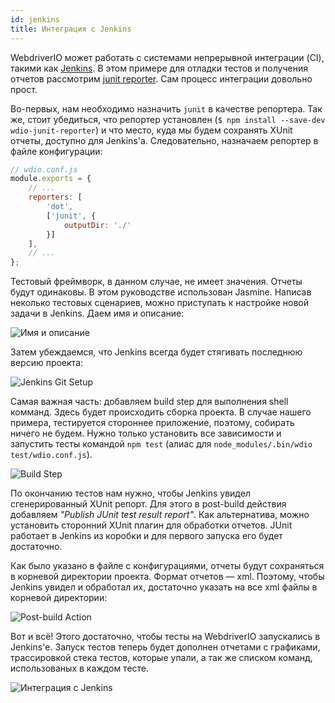```yaml
---
id: jenkins
title: Интеграция с Jenkins
---
```


WebdriverIO может работать с системами непрерывной интеграции (CI), такими как [Jenkins](https://jenkins-ci.org/). В этом примере для отладки тестов и получения отчетов рассмотрим [junit reporter](https://github.com/webdriverio/wdio-junit-repo). Сам процесс интеграции довольно прост.

Во-первых, нам необходимо назначить `junit` в качестве репортера. Так же, стоит убедиться, что репортер установлен (`$ npm install --save-dev wdio-junit-reporter`) и что место, куда мы будем сохранять XUnit отчеты, доступно для Jenkins'а. Следовательно, назначаем репортер в файле конфигурации:

```js
// wdio.conf.js
module.exports = {
    // ...
    reporters: [
        'dot',
        ['junit', {
            outputDir: './'
        }]
    ],
    // ...
};
```

Тестовый фреймворк, в данном случае, не имеет значения. Отчеты будут одинаковы. В этом руководстве использован Jasmine. Написав неколько тестовых сценариев, можно приступать к настройке новой задачи в Jenkins. Даем имя и описание:

![Имя и описание](/img/jenkins/jobname.png "Name And Description")

Затем убеждаемся, что Jenkins всегда будет стягивать последнюю версию проекта:

![Jenkins Git Setup](/img/jenkins/gitsetup.png "Jenkins Git Setup")

Самая важная часть: добавляем build step для выполнения shell комманд. Здесь будет происходить сборка проекта. В случае нашего примера, тестируется стороннее приложение, поэтому, собирать ничего не будем. Нужно только установить все зависимости и запустить тесты командой `npm test` (алиас для `node_modules/.bin/wdio test/wdio.conf.js`).

![Build Step](/img/jenkins/runjob.png "Build Step")

По окончанию тестов нам нужно, чтобы Jenkins увидел сгенерированный XUnit репорт. Для этого в post-build действия добавляем *"Publish JUnit test result report"*. Как альтернатива, можно установить сторонний XUnit плагин для обработки отчетов. JUnit работает в Jenkins из коробки и для первого запуска его будет достаточно.

Как было указано в файле с конфигурациями, отчеты будут сохраняться в корневой директории проекта. Формат отчетов — xml. Поэтому, чтобы Jenkins увидел и обработал их, достаточно указать на все xml файлы в корневой директории:

![Post-build Action](/img/jenkins/postjob.png "Post-build Action")

Вот и всё! Этого достаточно, чтобы тесты на WebdriverIO запускались в Jenkins'е. Запуск тестов теперь будет дополнен отчетами с графиками, трассировкой стека тестов, которые упали, а так же списком команд, использованых в каждом тесте.

![Интеграция с Jenkins](/img/jenkins/final.png "Jenkins Final Integration")